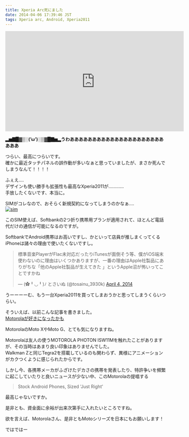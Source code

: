 ```yaml
---
title: Xperia Arc死にました
date: 2014-04-06 17:39:46 JST
tags: Xperia arc, Android, Xperia2011
---
```

<div class="video-container"><iframe width="560" height="315" src="https://www.youtube.com/embed/GOzR_GXgjxA?rel=0" frameborder="0" allowfullscreen></iframe></div>

**▂▅▇█▓▒░(’ω’)░▒▓█▇▅▂うわああああああああああああああああああああああああ**

つらい、最高につらいです。  
確かに最近タッチパネルの誤作動が多いなぁと思っていましたが、まさか死んでしまうなんて！！！！

ふぇえ....  
デザインも使い勝手も拡張性も最高なXperia2011が............  
手放したくないです、本当に。

SIMがコレなので、おそらく新規契約になってしまうのかなぁ....  
[![sim](https://lh6.googleusercontent.com/-4l4vwJR67bY/U0ELnxi1gTI/AAAAAAAADJw/TrB55kK-AH8/s400/IMG_1735.JPG "sim")](https://picasaweb.google.com/lh/photo/3jUuQkY97dJDqtAsCFx1XNMTjNZETYmyPJy0liipFm0?feat=directlink "sim")

このSIM使えば、Softbankの2つ折り携帯用プランが適用されて、ほとんど電話代だけの通信が可能になるのですが。

SoftbankでAndroid携帯はお高いですし、かといって店員が推しまくってくるiPhoneは諸々の理由で使いたくないですし。  
<blockquote class="twitter-tweet tw-align-center" data-partner="tweetdeck"><p>標準音楽PlayerがFlac未対応だったりiTunesが面倒そう等、僕がiOS端末使わないのに理由はいくつかありますが、一番の理由はApple社製品にありがちな「他のApple社製品が生えてきた 」というApple沼が怖いってことですかね</p>&mdash; (✿╹◡╹)ﾉ とさいぬ (@tosainu_3930k) <a href="https://twitter.com/tosainu_3930k/statuses/451975405960830976">April 4, 2014</a></blockquote>
<script async src="//platform.twitter.com/widgets.js" charset="utf-8"></script>

うーーーーむ、もう一台Xperia2011を買ってしまおうかと思ってしまうくらいつらい。

そういえば、以前こんな記事を書きました。  
[Motorolaが好きになったかも](http://tosainu.wktk.so/view/269 "Motorolaが好きになったかも")

MotorolaのMoto XやMoto G、とても気になりますね。

Motorolaは友人の使うMOTOROLA PHOTON ISW11Mを触れたことがありますが、その当時はあまり良い印象はありませんでした。  
Walkman Zと同じTegra2を搭載しているのも関わらず、異様にアニメーションがカクつくように感じられたからです。

しかし今、各携帯メーカがふざけたデカさの携帯を発表したり、特許争いを頻繁に起こしていたりと良いニュースが少ない中、このMotorolaの提唱する

> Stock Android Phones, Sized 'Just Right'

最高じゃないですか。

是非とも、資金面に余裕が出来次第手に入れたいところですね。

欲を言えば、Motorolaさん、是非ともMotoシリーズを日本にもお願いします！

ではではー
